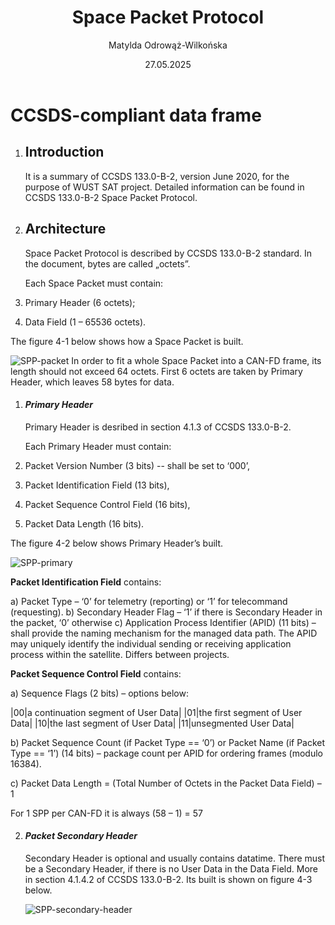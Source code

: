 ﻿---
title: Space Packet Protocol
author: Matylda Odrowąż-Wilkońska
date: 27.05.2025
version: v1.0.
---

# **CCSDS-compliant data frame**
   1. ## **Introduction**
      It is a summary of CCSDS 133.0-B-2, version June 2020, for the purpose of WUST SAT project. Detailed information can be found in CCSDS 133.0-B-2 Space Packet Protocol.
   1. ## **Architecture**
      Space Packet Protocol is described by CCSDS 133.0-B-2 standard. In the document, bytes are called „octets”.

      Each Space Packet must contain:

1. Primary Header (6 octets);
2. Data Field (1 – 65536 octets).

The figure 4-1 below shows how a Space Packet is built.

![SPP-packet](./SPP-packet.png)
In order to fit a whole Space Packet into a CAN-FD frame, its length should not exceed 64 octets. First 6 octets are taken by Primary Header, which leaves 58 bytes for data.

1. #### ***Primary Header***
   Primary Header is desribed in section 4.1.3 of CCSDS 133.0-B-2.

   Each Primary Header must contain:

1. Packet Version Number (3 bits) -- shall be set to ‘000’,
2. Packet Identification Field (13 bits),
3. Packet Sequence Control Field (16 bits),
4. Packet Data Length (16 bits).

The figure 4-2 below shows Primary Header’s built.

![SPP-primary](./SPP-primary-header.png)

**Packet Identification Field** contains:

a) Packet Type – ‘0’ for telemetry (reporting) or ‘1’ for telecommand (requesting).
b) Secondary Header Flag – ‘1’ if there is Secondary Header in the packet, ‘0’ otherwise
c) Application Process Identifier (APID) (11 bits) – shall provide the naming mechanism for the managed data path. The APID may uniquely identify the individual sending or receiving application process within the satellite. Differs between projects.

**Packet Sequence Control Field** contains:

a) Sequence Flags (2 bits) – options below:

|00|a continuation segment of User Data|
|01|the first segment of User Data|
|10|the last segment of User Data|
|11|unsegmented User Data|

b) Packet Sequence Count (if Packet Type == ‘0’) or Packet Name (if Packet Type == ‘1’) (14 bits) – package count per APID for ordering frames (modulo 16384).

c) Packet Data Length = (Total Number of Octets in the Packet Data Field) – 1

For 1 SPP per CAN-FD it is always (58 – 1) = 57

2. #### ***Packet Secondary Header***
   Secondary Header is optional and usually contains datatime. There must be a Secondary Header, if there is no User Data in the Data Field. More in section 4.1.4.2 of CCSDS 133.0-B-2. Its built is shown on figure 4-3 below.

   ![SPP-secondary-header](./SPP-secondary-header.png)